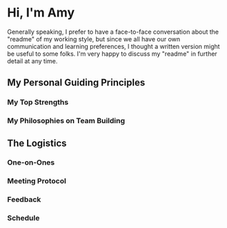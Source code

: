 # Hi, I'm Amy
Generally speaking, I prefer to have a face-to-face conversation about the "readme" of my working style, but since we all have our own communication and learning preferences, I thought a written version might be useful to some folks. I'm very happy to discuss my "readme" in further detail at any time.

## My Personal Guiding Principles

### My Top Strengths

### My Philosophies on Team Building

## The Logistics

### One-on-Ones

### Meeting Protocol

### Feedback

### Schedule
